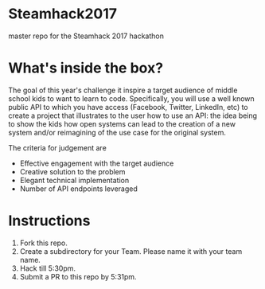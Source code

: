 # Steamhack2017
master repo for the Steamhack 2017 hackathon

# What's inside the box?
The goal of this year's challenge it inspire a target audience of middle school kids to want to learn to code. Specifically, you will use a well known public API to which you have access (Facebook, Twitter, LinkedIn, etc) to create a project that illustrates to the user how to use an API: the idea being to show the kids how open systems can lead to the creation of a new system and/or reimagining of the use case for the original system. 

The criteria for judgement are 

* Effective engagement with the target audience
* Creative solution to the problem
* Elegant technical implementation
* Number of API endpoints leveraged

# Instructions
1. Fork this repo.
2. Create a subdirectory for your Team. Please name it with your team name.
3. Hack till 5:30pm.
4. Submit a PR to this repo by 5:31pm.
